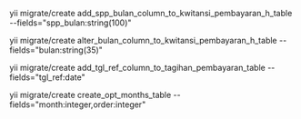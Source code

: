 yii migrate/create add_spp_bulan_column_to_kwitansi_pembayaran_h_table --fields="spp_bulan:string(100)"

yii migrate/create alter_bulan_column_to_kwitansi_pembayaran_h_table --fields="bulan:string(35)"

yii migrate/create add_tgl_ref_column_to_tagihan_pembayaran_table --fields="tgl_ref:date"

yii migrate/create create_opt_months_table --fields="month:integer,order:integer"